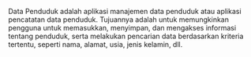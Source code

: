 Data Penduduk adalah aplikasi manajemen data penduduk atau aplikasi pencatatan data penduduk.
          Tujuannya adalah untuk memungkinkan pengguna untuk memasukkan, menyimpan, dan mengakses informasi tentang penduduk, serta melakukan pencarian data berdasarkan kriteria tertentu, seperti nama, alamat, usia, jenis kelamin, dll.
